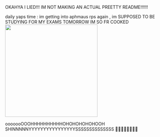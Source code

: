 <p> OKAHYA I LIED!!! IM NOT MAKING AN ACTUAL PREETTY README!!!!!!
<p> daily yaps time : im getting into aphmaus rps again , im SUPPOSED TO BE STUDYING FOR MY EXAMS TOMORROW IM SO FR COOKED
<img src="https://64.media.tumblr.com/a7e25a84d401cb22e66760125227fbcd/965bacc7fbb185ed-a5/s500x750/05fc6557cb7fdcd4f9fcabca3051f51f4deea25f.jpg" width="300">
<p> ooooooOOOHHHHHHHHHHOHOHOHOHOHOOH SHINNNNNYYYYYYYYYYYYYYYYSSSSSSSSSSSSSS 🤑🤑🤑🤑🤑🤑🤑🤑

